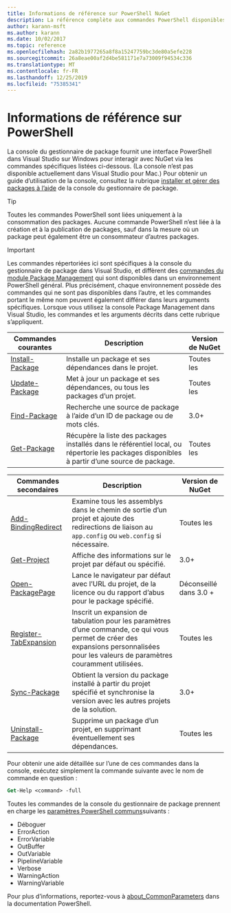 ```yaml
---
title: Informations de référence sur PowerShell NuGet
description: La référence complète aux commandes PowerShell disponibles dans la console du gestionnaire de package NuGet dans Visual Studio.
author: karann-msft
ms.author: karann
ms.date: 10/02/2017
ms.topic: reference
ms.openlocfilehash: 2a82b1977265a8f8a15247759bc3de80a5efe228
ms.sourcegitcommit: 26a8eae00af2d4be581171e7a73009f94534c336
ms.translationtype: MT
ms.contentlocale: fr-FR
ms.lasthandoff: 12/25/2019
ms.locfileid: "75385341"
---
```

# <a name="powershell-reference"></a>Informations de référence sur PowerShell

La console du gestionnaire de package fournit une interface PowerShell dans Visual Studio sur Windows pour interagir avec NuGet via les commandes spécifiques listées ci-dessous. (La console n’est pas disponible actuellement dans Visual Studio pour Mac.) Pour obtenir un guide d’utilisation de la console, consultez la rubrique [installer et gérer des packages à l’aide](../consume-packages/install-use-packages-powershell.md) de la console du gestionnaire de package.

> [!Tip]
> Toutes les commandes PowerShell sont liées uniquement à la consommation des packages. Aucune commande PowerShell n’est liée à la création et à la publication de packages, sauf dans la mesure où un package peut également être un consommateur d’autres packages.

> [!Important]
> Les commandes répertoriées ici sont spécifiques à la console du gestionnaire de package dans Visual Studio, et diffèrent des [commandes du module Package Management](/powershell/module/packagemanagement/?view=powershell-6) qui sont disponibles dans un environnement PowerShell général. Plus précisément, chaque environnement possède des commandes qui ne sont pas disponibles dans l’autre, et les commandes portant le même nom peuvent également différer dans leurs arguments spécifiques. Lorsque vous utilisez la console Package Management dans Visual Studio, les commandes et les arguments décrits dans cette rubrique s’appliquent.

| Commandes courantes | Description | Version de NuGet |
| --- | --- | --- |
| [Install-Package](ps-reference/ps-ref-install-package.md) | Installe un package et ses dépendances dans le projet. | Toutes les |
| [Update-Package](ps-reference/ps-ref-update-package.md) | Met à jour un package et ses dépendances, ou tous les packages d’un projet. | Toutes les |
| [Find-Package](ps-reference/ps-ref-find-package.md) | Recherche une source de package à l’aide d’un ID de package ou de mots clés. | 3.0+ |
| [Get-Package](ps-reference/ps-ref-get-package.md) | Récupère la liste des packages installés dans le référentiel local, ou répertorie les packages disponibles à partir d’une source de package. | Toutes les |

| Commandes secondaires | Description | Version de NuGet |
| --- | --- | --- |
| [Add-BindingRedirect](ps-reference/ps-ref-add-bindingredirect.md) | Examine tous les assemblys dans le chemin de sortie d’un projet et ajoute des redirections de liaison au `app.config` ou `web.config` si nécessaire. | Toutes les |
| [Get-Project](ps-reference/ps-ref-get-project.md) | Affiche des informations sur le projet par défaut ou spécifié. | 3.0+ |
| [Open-PackagePage](ps-reference/ps-ref-open-packagepage.md) | Lance le navigateur par défaut avec l’URL du projet, de la licence ou du rapport d’abus pour le package spécifié. | Déconseillé dans 3.0 + |
| [Register-TabExpansion](ps-reference/ps-ref-register-tabexpansion.md) | Inscrit un expansion de tabulation pour les paramètres d’une commande, ce qui vous permet de créer des expansions personnalisées pour les valeurs de paramètres couramment utilisées. | Toutes les |
| [Sync-Package](ps-reference/ps-ref-sync-package.md) | Obtient la version du package installé à partir du projet spécifié et synchronise la version avec les autres projets de la solution. | 3.0+ |
| [Uninstall-Package](ps-reference/ps-ref-uninstall-package.md) | Supprime un package d’un projet, en supprimant éventuellement ses dépendances. | Toutes les |

Pour obtenir une aide détaillée sur l’une de ces commandes dans la console, exécutez simplement la commande suivante avec le nom de commande en question :

```ps
Get-Help <command> -full
```

Toutes les commandes de la console du gestionnaire de package prennent en charge les [paramètres PowerShell communs](https://go.microsoft.com/fwlink/?LinkID=113216)suivants :

- Déboguer
- ErrorAction
- ErrorVariable
- OutBuffer
- OutVariable
- PipelineVariable
- Verbose
- WarningAction
- WarningVariable

Pour plus d’informations, reportez-vous à [about_CommonParameters](https://go.microsoft.com/fwlink/?LinkID=113216) dans la documentation PowerShell.
